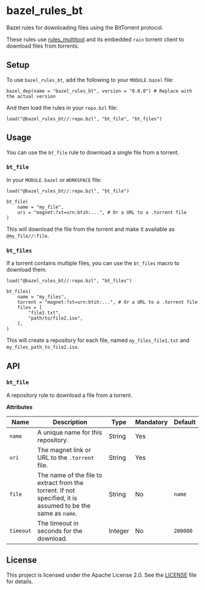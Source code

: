 # bazel_rules_bt

Bazel rules for downloading files using the BitTorrent protocol.

These rules use [rules_multitool](https://github.com/filmil/rules_multitool) and its embedded `rain` torrent client to download files from torrents.

## Setup

To use `bazel_rules_bt`, add the following to your `MODULE.bazel` file:

```starlark
bazel_dep(name = "bazel_rules_bt", version = "0.0.0") # Replace with the actual version
```

And then load the rules in your `repo.bzl` file:

```starlark
load("@bazel_rules_bt//:repo.bzl", "bt_file", "bt_files")
```

## Usage

You can use the `bt_file` rule to download a single file from a torrent.

### `bt_file`

In your `MODULE.bazel` or `WORKSPACE` file:

```starlark
load("@bazel_rules_bt//:repo.bzl", "bt_file")

bt_file(
    name = "my_file",
    uri = "magnet:?xt=urn:btih:...", # Or a URL to a .torrent file
)
```

This will download the file from the torrent and make it available as `@my_file//:file`.

### `bt_files`

If a torrent contains multiple files, you can use the `bt_files` macro to download them.

```starlark
load("@bazel_rules_bt//:repo.bzl", "bt_files")

bt_files(
    name = "my_files",
    torrent = "magnet:?xt=urn:btih:...", # Or a URL to a .torrent file
    files = [
        "file1.txt",
        "path/to/file2.iso",
    ],
)
```

This will create a repository for each file, named `my_files_file1.txt` and `my_files_path_to_file2.iso`.

## API

### `bt_file`

A repository rule to download a file from a torrent.

**Attributes**

| Name      | Description                                                                 | Type   | Mandatory | Default |
|-----------|-----------------------------------------------------------------------------|--------|-----------|---------|
| `name`    | A unique name for this repository.                                          | String | Yes       |         |
| `uri`     | The magnet link or URL to the `.torrent` file.                              | String | Yes       |         |
| `file`    | The name of the file to extract from the torrent. If not specified, it is assumed to be the same as `name`. | String | No        | `name`  |
| `timeout` | The timeout in seconds for the download.                                    | Integer| No        | `200000`|

## License

This project is licensed under the Apache License 2.0. See the [LICENSE](LICENSE) file for details.